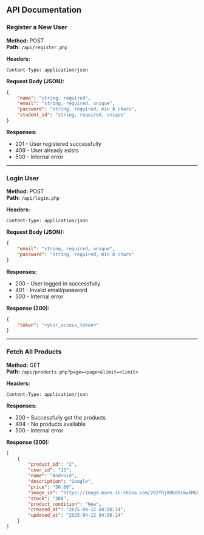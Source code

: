 ## API Documentation

### Register a New User

**Method:** POST  
**Path:** `/api/register.php`  

**Headers:**
```
Content-Type: application/json
```

**Request Body (JSON):**
```json
{
    "name": "string, required",
    "email": "string, required, unique",
    "password": "string, required, min 8 chars",
    "student_id": "string, required, unique"
}
```

**Responses:**
- 201 - User registered successfully
- 409 - User already exists
- 500 - Internal error

---

### Login User

**Method:** POST  
**Path:** `/api/login.php`  

**Headers:**
```
Content-Type: application/json
```

**Request Body (JSON):**
```json
{
    "email": "string, required, unique",
    "password": "string, required, min 8 chars"
}
```

**Responses:**
- 200 - User logged in successfully
- 401 - Invalid email/password
- 500 - Internal error

**Response (200):**
```json
{
    "token": "<your_access_token>"
}
```

---

### Fetch All Products

**Method:** GET  
**Path:** `/api/products.php?page=<page>&limit=<limit>`  

**Headers:**
```
Content-Type: application/json
```

**Responses:**
- 200 - Successfully got the products
- 404 - No products available
- 500 - Internal error

**Response (200):**
```json
[
    {
        "product_id": "2",
        "user_id": "13",
        "name": "Android",
        "description": "Google",
        "price": "50.00",
        "image_id": "https://image.made-in-china.com/202f0j00BdGimwkMGRbC/A18-5-Inch-Android-Smartphone-HD-Face-Global-Version-Mobile-Phone.webp",
        "stock": "300",
        "product_condition": "New",
        "created_at": "2025-04-12 04:08:14",
        "updated_at": "2025-04-12 04:08:14"
    }
]
```
